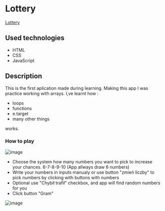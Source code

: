 # Lottery
<a href="https://m0ri4r.github.io/Lottery/index.html">Lottery</a>
## Used technologies
<ul>
<li>HTML</li>
<li>CSS</li>
<li>JavaScript</li>
</ul>

## Description
This is the first aplication made during learning. 
Making this app I was practice working with arrays.
I,ve learnt how :
<ul>
<li>loops</li>
<li>functions</li>
<li>e.target</li>
<li>many other things</li>
</ul>
works.

### How to play
![image](https://user-images.githubusercontent.com/118670417/234578005-dd7eedaa-2ae9-4da4-9213-6efaee0d6e28.png)


<ul>
<li>Choose the system how many numbers you want to pick to increase your chances. 6-7-8-9-10 (App allways draw 6 numbers)</li>
<li>Write your numbers in inputs manualy or use button "zmień liczby" to pick numbers by clicking with buttons with numbers </li>
<li>Optional use "Chybił trafił" checkbox, and app will find random numbers for you</li>
<li>Click button "Gram"</li>
</ul>

![image](https://user-images.githubusercontent.com/118670417/234578322-72b5ab95-a44b-441f-bb8f-64688812d62f.png)


